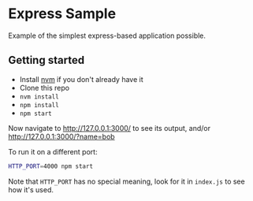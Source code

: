 # Express Sample

Example of the simplest express-based application possible.

## Getting started

* Install [nvm][nvm] if you don't already have it
* Clone this repo
* `nvm install`
* `npm install`
* `npm start`

Now navigate to http://127.0.0.1:3000/ to see its output, and/or http://127.0.0.1:3000/?name=bob

To run it on a different port:

```bash
HTTP_PORT=4000 npm start
```

Note that `HTTP_PORT` has no special meaning, look for it in `index.js` to see how it's used.

[nvm]: https://github.com/creationix/nvm
[yarn]: https://yarnpkg.com/
[npm]: https://www.npmjs.com

